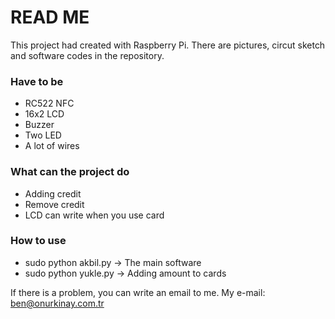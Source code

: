 # READ ME #
 
This project had created with Raspberry Pi. There are pictures, circut sketch and software codes in the repository.
### Have to be ###

* RC522 NFC
* 16x2 LCD
* Buzzer
* Two LED
* A lot of wires

### What can the project do ###

* Adding credit
* Remove credit
* LCD can write when you use card

### How to use ###

* sudo python akbil.py -> The main software 
* sudo python yukle.py -> Adding amount to cards

If there is a problem, you can write an email to me. My e-mail: ben@onurkinay.com.tr